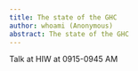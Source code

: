 ```yaml
---
title: The state of the GHC
author: whoami (Anonymous)
abstract: The state of the GHC
---
```


Talk at HIW at 0915-0945 AM
